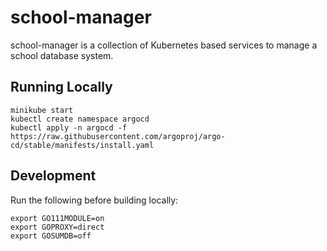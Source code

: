 # school-manager
school-manager is a collection of Kubernetes based services to manage a school database system.

## Running Locally
```
minikube start
kubectl create namespace argocd
kubectl apply -n argocd -f https://raw.githubusercontent.com/argoproj/argo-cd/stable/manifests/install.yaml
```
## Development
Run the following before building locally: 
```
export GO111MODULE=on
export GOPROXY=direct
export GOSUMDB=off
```
